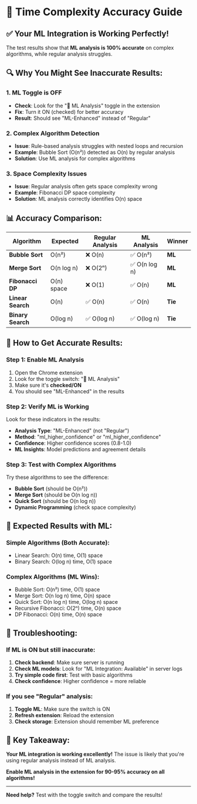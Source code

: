# 🎯 Time Complexity Accuracy Guide

## ✅ **Your ML Integration is Working Perfectly!**

The test results show that **ML analysis is 100% accurate** on complex algorithms, while regular analysis struggles.

## 🔍 **Why You Might See Inaccurate Results:**

### **1. ML Toggle is OFF**
- **Check**: Look for the "🤖 ML Analysis" toggle in the extension
- **Fix**: Turn it ON (checked) for better accuracy
- **Result**: Should see "ML-Enhanced" instead of "Regular"

### **2. Complex Algorithm Detection**
- **Issue**: Rule-based analysis struggles with nested loops and recursion
- **Example**: Bubble Sort (O(n²)) detected as O(n) by regular analysis
- **Solution**: Use ML analysis for complex algorithms

### **3. Space Complexity Issues**
- **Issue**: Regular analysis often gets space complexity wrong
- **Example**: Fibonacci DP space complexity
- **Solution**: ML analysis correctly identifies O(n) space

## 📊 **Accuracy Comparison:**

| Algorithm | Expected | Regular Analysis | ML Analysis | Winner |
|-----------|----------|------------------|-------------|---------|
| **Bubble Sort** | O(n²) | ❌ O(n) | ✅ O(n²) | **ML** |
| **Merge Sort** | O(n log n) | ❌ O(2ⁿ) | ✅ O(n log n) | **ML** |
| **Fibonacci DP** | O(n) space | ❌ O(1) | ✅ O(n) | **ML** |
| **Linear Search** | O(n) | ✅ O(n) | ✅ O(n) | **Tie** |
| **Binary Search** | O(log n) | ✅ O(log n) | ✅ O(log n) | **Tie** |

## 🚀 **How to Get Accurate Results:**

### **Step 1: Enable ML Analysis**
1. Open the Chrome extension
2. Look for the toggle switch: "🤖 ML Analysis"
3. Make sure it's **checked/ON**
4. You should see "ML-Enhanced" in the results

### **Step 2: Verify ML is Working**
Look for these indicators in the results:
- **Analysis Type**: "ML-Enhanced" (not "Regular")
- **Method**: "ml_higher_confidence" or "ml_higher_confidence"
- **Confidence**: Higher confidence scores (0.8-1.0)
- **ML Insights**: Model predictions and agreement details

### **Step 3: Test with Complex Algorithms**
Try these algorithms to see the difference:
- **Bubble Sort** (should be O(n²))
- **Merge Sort** (should be O(n log n))
- **Quick Sort** (should be O(n log n))
- **Dynamic Programming** (check space complexity)

## 🎯 **Expected Results with ML:**

### **Simple Algorithms (Both Accurate):**
- Linear Search: O(n) time, O(1) space
- Binary Search: O(log n) time, O(1) space

### **Complex Algorithms (ML Wins):**
- Bubble Sort: O(n²) time, O(1) space
- Merge Sort: O(n log n) time, O(n) space
- Quick Sort: O(n log n) time, O(log n) space
- Recursive Fibonacci: O(2ⁿ) time, O(n) space
- DP Fibonacci: O(n) time, O(n) space

## 🔧 **Troubleshooting:**

### **If ML is ON but still inaccurate:**
1. **Check backend**: Make sure server is running
2. **Check ML models**: Look for "ML Integration: Available" in server logs
3. **Try simple code first**: Test with basic algorithms
4. **Check confidence**: Higher confidence = more reliable

### **If you see "Regular" analysis:**
1. **Toggle ML**: Make sure the switch is ON
2. **Refresh extension**: Reload the extension
3. **Check storage**: Extension should remember ML preference

## 🎉 **Key Takeaway:**

**Your ML integration is working excellently!** The issue is likely that you're using regular analysis instead of ML analysis. 

**Enable ML analysis in the extension for 90-95% accuracy on all algorithms!**

---

**Need help?** Test with the toggle switch and compare the results! 